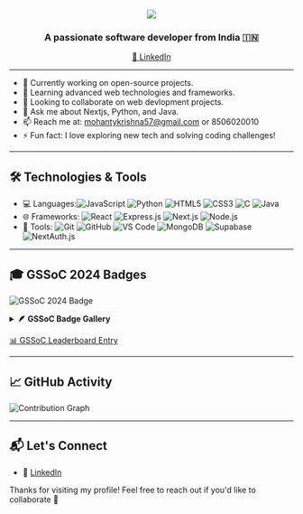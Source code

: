 <h1 align="center">
  <img src="https://readme-typing-svg.herokuapp.com/?font=Righteous&size=35&center=true&vCenter=true&width=500&height=70&duration=4000&lines=Hi+There!+👋;+I'm+Krishna+Mohanty!" />
</h1>

<h3 align="center">A passionate software developer from India 🇮🇳</h3>

<p align="center">
  <a href="https://www.linkedin.com/in/krishna-mohanty-67a9082b0" target="_blank">🔗 LinkedIn</a>
</p>

---

- 🔭 Currently working on open-source projects.
- 🌱 Learning advanced web technologies and frameworks.
- 👯 Looking to collaborate on web devlopment projects.
- 💬 Ask me about Nextjs, Python, and Java.
- 📫 Reach me at: [mohantykrishna57@gmail.com](mailto:mohantykrishna57@gmail.com) or 8506020010
- ⚡ Fun fact: I love exploring new tech and solving coding challenges!

---

## 🛠️ Technologies & Tools

- 💻 Languages:<img src="https://img.shields.io/badge/JavaScript-F7DF1E?style=flat-square&logo=javascript&logoColor=black" alt="JavaScript"/> <img src="https://img.shields.io/badge/Python-3776AB?style=flat-square&logo=python&logoColor=white" alt="Python"/> <img src="https://img.shields.io/badge/HTML5-E34F26?style=flat-square&logo=html5&logoColor=white" alt="HTML5"/> <img src="https://img.shields.io/badge/CSS3-1572B6?style=flat-square&logo=css3&logoColor=white" alt="CSS3"/> <img src="https://img.shields.io/badge/C-00599C?style=flat-square&logo=c&logoColor=white" alt="C"/> <img src="https://img.shields.io/badge/Java-007396?style=flat-square&logo=java&logoColor=white" alt="Java"/> 
- 🌐 Frameworks: <img src="https://img.shields.io/badge/React-20232A?style=flat-square&logo=react&logoColor=61DAFB" alt="React"/> <img src="https://img.shields.io/badge/Express.js-000000?style=flat-square&logo=express&logoColor=white" alt="Express.js"/> <img src="https://img.shields.io/badge/Next.js-000000?style=flat-square&logo=next.js&logoColor=white" alt="Next.js"/> <img src="https://img.shields.io/badge/Node.js-339933?style=flat-square&logo=node.js&logoColor=white" alt="Node.js"/>
- 🔧 Tools: 
  <img src="https://img.shields.io/badge/Git-F05032?style=flat-square&logo=git&logoColor=white" alt="Git"/> 
  <img src="https://img.shields.io/badge/GitHub-181717?style=flat-square&logo=github&logoColor=white" alt="GitHub"/> 
  <img src="https://img.shields.io/badge/VS%20Code-007ACC?style=flat-square&logo=visual-studio-code&logoColor=white" alt="VS Code"/> 
  <img src="https://img.shields.io/badge/MongoDB-47A248?style=flat-square&logo=mongodb&logoColor=white" alt="MongoDB"/> 
  <img src="https://img.shields.io/badge/Supabase-3ECF8E?style=flat-square&logo=supabase&logoColor=white" alt="Supabase"/> 
  <img src="https://img.shields.io/badge/NextAuth.js-000000?style=flat-square&logo=nextdotjs&logoColor=white" alt="NextAuth.js"/>


---

## 🎓 GSSoC 2024 Badges

![GSSoC 2024 Badge](https://img.shields.io/badge/GSSoC-2024_Extd-brightgreen)

<details>
  <summary><b>🪶 GSSoC Badge Gallery</b></summary>
  <p align="center">
    <a href="https://gssoc.girlscript.tech/leaderboard">
      <img src="https://raw.githubusercontent.com/GSSoC24/Postman-Challenge/main/docs/assets/Postman%20White.png" width="100px" />
      <img src="https://raw.githubusercontent.com/GSSoC24/Postman-Challenge/main/docs/assets/1.png" width="100px" />
      <img src="https://raw.githubusercontent.com/GSSoC24/Postman-Challenge/main/docs/assets/2.png" width="100px" />
      <img src="https://raw.githubusercontent.com/GSSoC24/Postman-Challenge/main/docs/assets/3.png" width="100px" />
      <img src="https://raw.githubusercontent.com/GSSoC24/Postman-Challenge/main/docs/assets/4.png" width="100px" />
      <img src="https://raw.githubusercontent.com/GSSoC24/Postman-Challenge/main/docs/assets/5.png" width="100px" />
    </a>
  </p>
</details>

<a href="https://gssoc.girlscript.tech/leaderboard?year=2024&name=KrishnaMohanty08">📊 GSSoC Leaderboard Entry</a>

---

## 📈 GitHub Activity

![Contribution Graph](https://github-contribution-stats.vercel.app/api?username=KrishnaMohanty08&range=1y)

---

## 📬 Let's Connect

- 🔗 [LinkedIn](https://www.linkedin.com/in/krishna-mohanty-67a9082b0)

Thanks for visiting my profile! Feel free to reach out if you'd like to collaborate 🚀
